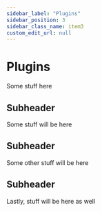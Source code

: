 ```yaml
---
sidebar_label: "Plugins"
sidebar_position: 3
sidebar_class_name: item3
custom_edit_url: null
---
```


# Plugins

Some stuff here

## Subheader

Some stuff will be here

## Subheader

Some other stuff will be here

## Subheader

Lastly, stuff will be here as well
